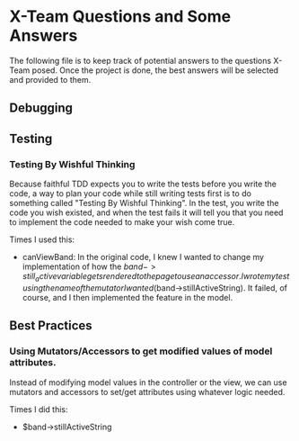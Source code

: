 # X-Team Questions and Some Answers
The following file is to keep track of potential answers to the questions
X-Team posed. Once the project is done, the best answers will be selected
and provided to them.

## Debugging


## Testing

### Testing By Wishful Thinking
Because faithful TDD expects you to write the tests before you write the code, a way to plan your code while still writing tests first is to do something called "Testing By Wishful Thinking". In the test, you write the code you wish existed, and when the test fails it will tell you that you need to implement the code needed to make your wish come true.

Times I used this:
- canViewBand: In the original code, I knew I wanted to change my implementation of how the $band->still_active variable gets rendered to the page to use an accessor. I wrote my test using the name of the mutator I wanted ($band->stillActiveString). It failed, of course, and I then implemented the feature in the model.


## Best Practices

### Using Mutators/Accessors to get modified values of model attributes.
Instead of modifying model values in the controller or the view, we can use mutators and accessors to set/get attributes using whatever logic needed.

Times I did this:
- $band->stillActiveString